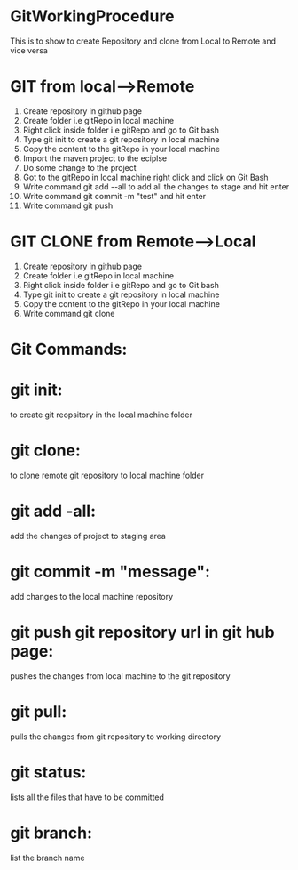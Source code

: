 # GitWorkingProcedure
This is to show to create Repository and clone from Local to Remote and vice versa

# GIT from local-->Remote
1. Create repository in github page
2. Create folder i.e gitRepo in local machine
3. Right click inside folder i.e gitRepo and go to Git bash
4. Type git init to create a git repository in local machine
5. Copy the content to the gitRepo in your local machine
6. Import the maven project to the eciplse
7. Do some change to the project
8. Got to the gitRepo in local machine right click and click on Git Bash
7. Write command git add --all to add all the changes to stage and hit enter
8. Write command git commit -m "test" and hit enter
9. Write command git push <git repository url in git hub page>

# GIT CLONE from Remote-->Local
1. Create repository in github page
2. Create folder i.e gitRepo in local machine
3. Right click inside folder i.e gitRepo and go to Git bash
4. Type git init to create a git repository in local machine
5. Copy the content to the gitRepo in your local machine
6. Write command git clone <git repository url in git hub page>

# Git Commands:
# git init: 
to create git reopsitory in the local machine folder

# git clone: 
to clone remote git repository to local machine folder

# git add -all: 
add the changes of project to staging area

# git commit -m "message": 
add changes to the local machine repository
  
# git push git repository url in git hub page: 
pushes the changes from local machine to the git repository
  
# git pull: 
pulls the changes from git repository to working directory

# git status: 
lists all the files that have to be committed

# git branch: 
list the branch name
  

